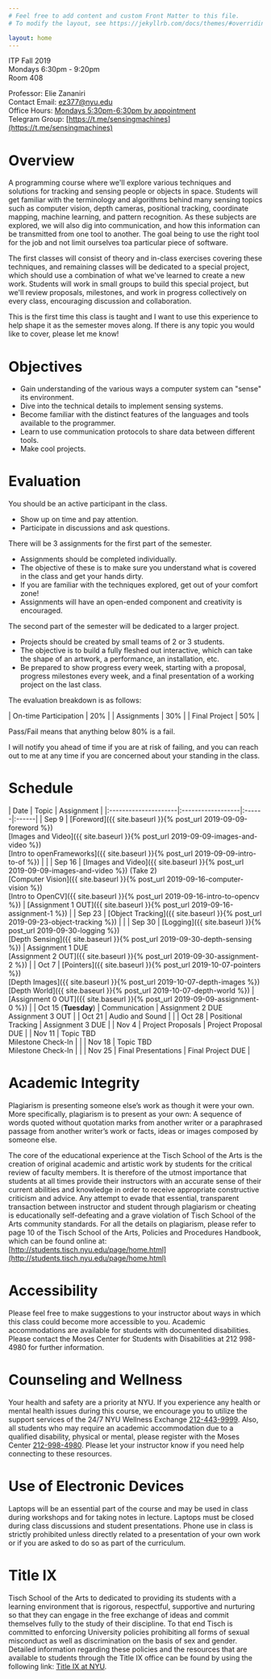 ```yaml
---
# Feel free to add content and custom Front Matter to this file.
# To modify the layout, see https://jekyllrb.com/docs/themes/#overriding-theme-defaults

layout: home
---
```


ITP Fall 2019<br/>
Mondays 6:30pm - 9:20pm<br/>
Room 408

Professor: Elie Zananiri<br/>
Contact Email: [ez377@nyu.edu](mailto:ez377@nyu.edu)<br/>
Office Hours: [Mondays 5:30pm-6:30pm by appointment](https://calendar.google.com/calendar/selfsched?sstoken=UUFtdUlOM1BOTFpsfGRlZmF1bHR8OTA2NTRjNjM2OTA5YjU0MTRhMjdjYjczYzc0ZTAwMTM)<br/>
Telegram Group: [https://t.me/sensingmachines](https://t.me/sensingmachines)

# Overview

A programming course where we'll explore various techniques and solutions for tracking and sensing people or objects in space. Students will get familiar with the terminology and algorithms behind many sensing topics such as computer vision, depth cameras, positional tracking, coordinate mapping, machine learning, and pattern recognition.  As these subjects are explored, we will also dig into communication, and how this information can be transmitted from one tool to another. The goal being to use the right tool for the job and not limit ourselves toa particular piece of software.

The first classes will consist of theory and in-class exercises covering these techniques, and remaining classes will be dedicated to a special project, which should use a combination of what we've learned to create a new work. Students will work in small groups to build this special project, but we'll review proposals, milestones, and work in progress collectively on every class, encouraging discussion and collaboration.

This is the first time this class is taught and I want to use this experience to help shape it as the semester moves along. If there is any topic you would like to cover, please let me know!

# Objectives

* Gain understanding of the various ways a computer system can "sense" its environment.
* Dive into the technical details to implement sensing systems.
* Become familiar with the distinct features of the languages and tools available to the programmer.
* Learn to use communication protocols to share data between different tools.
* Make cool projects.

# Evaluation

You should be an active participant in the class.
* Show up on time and pay attention.
* Participate in discussions and ask questions.

There will be 3 assignments for the first part of the semester.
* Assignments should be completed individually.
* The objective of these is to make sure you understand what is covered in the class and get your hands dirty.
* If you are familiar with the techniques explored, get out of your comfort zone!
* Assignments will have an open-ended component and creativity is encouraged.

The second part of the semester will be dedicated to a larger project.
* Projects should be created by small teams of 2 or 3 students.
* The objective is to build a fully fleshed out interactive, which can take the shape of an artwork, a performance, an installation, etc. 
* Be prepared to show progress every week, starting with a proposal, progress milestones every week, and a final presentation of a working project on the last class.

The evaluation breakdown is as follows:

| On-time Participation | 20% |
| Assignments | 30% |
| Final Project | 50% |

Pass/Fail means that anything below 80% is a fail. 

I will notify you ahead of time if you are at risk of failing, and you can reach out to me at any time if you are concerned about your standing in the class.

# Schedule

| Date                 | Topic          | Assignment |
|:---------------------|:------------------|:------|:------|
| Sep 9                | [Foreword]({{ site.baseurl }}{% post_url 2019-09-09-foreword %})<br/>[Images and Video]({{ site.baseurl }}{% post_url 2019-09-09-images-and-video %})<br/>[Intro to openFrameworks]({{ site.baseurl }}{% post_url 2019-09-09-intro-to-of %}) | |
| Sep 16               | [Images and Video]({{ site.baseurl }}{% post_url 2019-09-09-images-and-video %}) (Take 2)<br/>[Computer Vision]({{ site.baseurl }}{% post_url 2019-09-16-computer-vision %})<br/>[Intro to OpenCV]({{ site.baseurl }}{% post_url 2019-09-16-intro-to-opencv %}) | [Assignment 1 OUT]({{ site.baseurl }}{% post_url 2019-09-16-assignment-1 %}) |
| Sep 23               | [Object Tracking]({{ site.baseurl }}{% post_url 2019-09-23-object-tracking %}) | |
| Sep 30               | [Logging]({{ site.baseurl }}{% post_url 2019-09-30-logging %})<br/>[Depth Sensing]({{ site.baseurl }}{% post_url 2019-09-30-depth-sensing %}) | Assignment 1 DUE<br/>[Assignment 2 OUT]({{ site.baseurl }}{% post_url 2019-09-30-assignment-2 %}) |
| Oct 7                | [Pointers]({{ site.baseurl }}{% post_url 2019-10-07-pointers %})<br/>[Depth Images]({{ site.baseurl }}{% post_url 2019-10-07-depth-images %})<br/>[Depth World]({{ site.baseurl }}{% post_url 2019-10-07-depth-world %}) | [Assignment 0 OUT]({{ site.baseurl }}{% post_url 2019-09-09-assignment-0 %}) |
| Oct 15 (**Tuesday**) | Communication | Assignment 2 DUE<br/>Assignment 3 OUT |
| Oct 21               | Audio and Sound | |
| Oct 28               | Positional Tracking | Assignment 3 DUE |
| Nov 4                | Project Proposals | Project Proposal DUE |
| Nov 11               | Topic TBD<br/>Milestone Check-In | |
| Nov 18               | Topic TBD<br/>Milestone Check-In | |
| Nov 25               | Final Presentations | Final Project DUE |

# Academic Integrity

Plagiarism is presenting someone else’s work as though it were your own. More specifically, plagiarism is to present as your own: A sequence of words quoted without quotation marks from another writer or a paraphrased passage from another writer’s work or facts, ideas or images composed by someone else.

The core of the educational experience at the Tisch School of the Arts is the creation of original academic and artistic work by students for the critical review of faculty members.  It is therefore of the utmost importance that students at all times provide their instructors with an accurate sense of their current abilities and knowledge in order to receive appropriate constructive criticism and advice.  Any attempt to evade that essential, transparent transaction between instructor and student through plagiarism or cheating is educationally self-defeating and a grave violation of Tisch School of the Arts community standards.  For all the details on plagiarism, please refer to page 10 of the Tisch School of the Arts, Policies and Procedures Handbook, which can be found online at: [http://students.tisch.nyu.edu/page/home.html](http://students.tisch.nyu.edu/page/home.html)

# Accessibility

Please feel free to make suggestions to your instructor about ways in which this class could become more accessible to you.  Academic accommodations are available for students with documented disabilities. Please contact the Moses Center for Students with Disabilities at 212 998-4980 for further information.

# Counseling and Wellness

Your health and safety are a priority at NYU. If you experience any health or mental health issues during this course, we encourage you to utilize the support services of the 24/7 NYU Wellness Exchange [212-443-9999](tel:212-443-9999). Also, all students who may require an academic accommodation due to a qualified disability, physical or mental, please register with the Moses Center [212-998-4980](tel:212-998-4980). Please let your instructor know if you need help connecting to these resources.

# Use of Electronic Devices

Laptops will be an essential part of the course and may be used in class during workshops and for taking notes in lecture. Laptops must be closed during class discussions and student presentations.  Phone use in class is strictly prohibited unless directly related to a presentation of your own work or if you are asked to do so as part of the curriculum.

# Title IX

Tisch School of the Arts to dedicated to providing its students with a learning environment that is rigorous, respectful, supportive and nurturing so that they can engage in the free exchange of ideas and commit themselves fully to the study of their discipline. To that end Tisch is committed to enforcing University policies prohibiting all forms of sexual misconduct as well as discrimination on the basis of sex and gender.  Detailed information regarding these policies and the resources that are available to students through the Title IX office can be found by using the following link: [Title IX at NYU](https://www.nyu.edu/about/policies-guidelines-compliance/equal-opportunity/title9.html).
